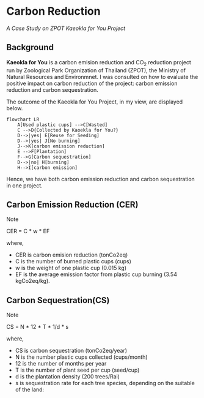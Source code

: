 # Carbon Reduction
_A Case Study on ZPOT Kaeokla for You Project_

## Background
__Kaeokla for You__ is a carbon emision reduction and CO<sub>2</sub> reduction project run by Zoological Park Organization of Thailand (ZPOT), the Ministry of Natural Resources and Environmnet. I was consulted on how to evaluate the positive impact on carbon reduction of the project: carbon emission reduction and carbon sequestration.

The outcome of the Kaeokla for You Project, in my view, are displayed below.

```mermaid
flowchart LR
    A[Used plastic cups] -->C[Wasted]
    C -->D{Collected by Kaoekla for You?}
    D-->|yes| E[Reuse for Seeding]
    D-->|yes| J[No burning]
    J-->K[carbon emission reduction]
    E -->F[Plantation]
    F-->G[Carbon sequestration]
    D-->|no| H[burning]
    H-->I[carbon emission]
```
Hence, we have both carbon emission reduction and carbon sequestration in one project.

## Carbon Emission Reduction (CER)
> [!NOTE]
> CER = C * w * EF 

where,
- CER is carbon emision reduction (tonCo2eq)
- C is the number of burned plastic cups (cups)
- w is the weight of one plastic cup (0.015 kg) 
- EF is the average emission factor from plastic cup burning (3.54 kgCo2eq/kg).

## Carbon Sequestration(CS)
> [!NOTE]
> CS = N * 12 * T * 1/d * s 

where,
- CS is carbon sequestration (tonCo2eq/year)
- N is the number plastic cups collected (cups/month)
- 12 is the number of months per year
- T is the number of plant seed per cup (seed/cup) 
- d is the plantation density (200 trees/Rai)
- s is sequestration rate for each tree species, depending on the suitable of the land:
  
